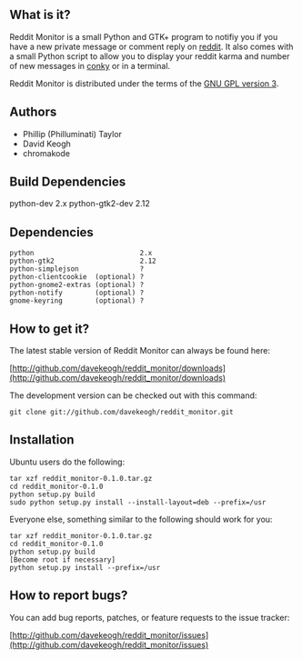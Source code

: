 What is it?
-----------

Reddit Monitor is a small Python and GTK+ program to notifiy you if you have a
new private message or comment reply on [reddit](http://reddit.com/). It also
comes with a small Python script to allow you to display your reddit karma and
number of new messages in [conky](http://conky.sourceforge.net/) or in a
terminal.

Reddit Monitor is distributed under the terms of the
[GNU GPL version 3](http://www.gnu.org/licenses/gpl.html).


Authors
-------
- Phillip (Philluminati) Taylor
- David Keogh
- chromakode


Build Dependencies
------------------
python-dev                          2.x
python-gtk2-dev                     2.12


Dependencies
------------

    python                          2.x
    python-gtk2                     2.12
    python-simplejson               ?
    python-clientcookie  (optional) ?
    python-gnome2-extras (optional) ?
    python-notify        (optional) ?
    gnome-keyring        (optional) ?


How to get it?
--------------

The latest stable version of Reddit Monitor can always be found here:
    
[http://github.com/davekeogh/reddit_monitor/downloads](http://github.com/davekeogh/reddit_monitor/downloads)

The development version can be checked out with this command:
    
    git clone git://github.com/davekeogh/reddit_monitor.git


Installation
------------

Ubuntu users do the following:

    tar xzf reddit_monitor-0.1.0.tar.gz
    cd reddit_monitor-0.1.0
    python setup.py build
    sudo python setup.py install --install-layout=deb --prefix=/usr


Everyone else, something similar to the following should work for you:

    tar xzf reddit_monitor-0.1.0.tar.gz
    cd reddit_monitor-0.1.0
    python setup.py build
    [Become root if necessary]
    python setup.py install --prefix=/usr


How to report bugs?
-------------------

You can add bug reports, patches, or feature requests to the issue tracker:

[http://github.com/davekeogh/reddit_monitor/issues](http://github.com/davekeogh/reddit_monitor/issues)

